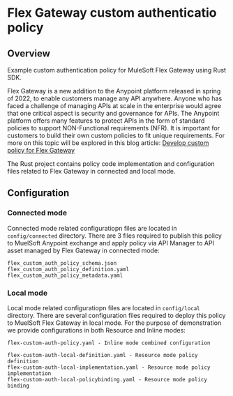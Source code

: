 # Flex Gateway custom authenticatio policy

## Overview
Example custom authentication policy for MuleSoft Flex Gateway using Rust SDK.

Flex Gateway is a new addition to the Anypoint platform released in spring of 2022, to enable customers manage any API anywhere. Anyone who has faced a challenge of managing APIs at scale in the enterprise would agree that one critical aspect is security and governance for APIs. The Anypoint platform offers many features to protect APIs in the form of standard policies to support NON-Functional requirements (NFR). It is important for customers to build their own custom policies to fit unique requirements. For more on this topic will be explored in this blog article: [Develop custom policy for Flex Gateway](TBD)

The Rust project contains policy code implementation and configuration files related to Flex Gateway in connected and local mode.

## Configuration
### Connected mode
Connected mode related configuratiopn files are located
in `config/connected` directory. There are 3 files required to publish this policy to MuelSoft Anypoint exchange and apply policy via API Manager to API asset managed by Flex Gateway in connected mode:

```
flex_custom_auth_policy_schema.json
flex_custom_auth_policy_definition.yaml
flex_custom_auth_policy_metadata.yaml
```

### Local mode
Local mode related configuratiopn files are located
in `config/local` directory. There are several configuration files required to deploy this policy to MuelSoft Flex Gateway in local mode. For the purpose of demonstration we provide configurations in both Resource and Inline modes:

```
flex-custom-auth-policy.yaml - Inline mode combined configuration

flex-custom-auth-local-definition.yaml - Resource mode policy definition
flex-custom-auth-local-implementation.yaml - Resource mode policy implementation
flex-custom-auth-local-policybinding.yaml - Resource mode policy binding
```